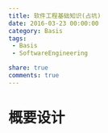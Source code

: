 ```yaml
---
title: 软件工程基础知识(占坑)
date: 2016-03-23 00:00:00
category: Basis
tags:
 - Basis
 - SoftwareEngineering

share: true
comments: true
---
```


# 概要设计